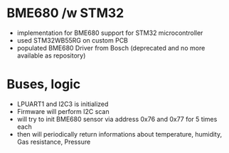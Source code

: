 # BME680 /w STM32
* implementation for BME680 support for STM32 microcontroller
* used STM32WB55RG on custom PCB
* populated BME680 Driver from Bosch (deprecated and no more available as repository)

# Buses, logic
* LPUART1 and I2C3 is initialized
* Firmware will perform I2C scan
* will try to init BME680 sensor via address 0x76 and 0x77 for 5 times each
* then will periodically return informations about temperature, humidity, Gas resistance, Pressure
